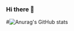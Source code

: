 ### Hi there 👋

#![Anurag's GitHub stats](https://github-readme-stats.vercel.app/api?username=leuneoe25&show_icons=true&theme=radical)
